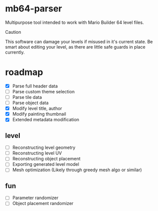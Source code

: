 # mb64-parser
Multipurpose tool intended to work with Mario Builder 64 level files.

> [!CAUTION]
> This software can damage your levels if misused in it's current state.
> Be smart about editing your level, as there are little safe guards in place currently.

# roadmap
- [x] Parse full header data
- [ ] Parse custom theme selection
- [ ] Parse tile data
- [ ] Parse object data
- [x] Modify level title, author
- [x] Modify painting thumbnail
- [x] Extended metadata modification

## level
- [ ] Reconstructing level geometry
- [ ] Reconstructing level UV
- [ ] Reconstructing object placement
- [ ] Exporting generated level model
- [ ] Mesh optimization (Likely through greedy mesh algo or similar)

## fun
- [ ] Parameter randomizer
- [ ] Object placement randomizer

